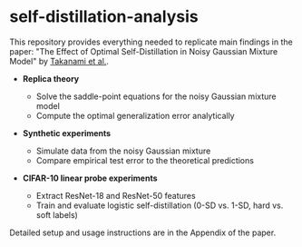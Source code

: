 # self-distillation-analysis

This repository provides everything needed to replicate main findings in the paper: "The Effect of Optimal Self-Distillation in Noisy Gaussian Mixture Model" by [Takanami et al.](https://arxiv.org/abs/2501.16226).

- **Replica theory**  
  - Solve the saddle-point equations for the noisy Gaussian mixture model  
  - Compute the optimal generalization error analytically  

- **Synthetic experiments**  
  - Simulate data from the noisy Gaussian mixture  
  - Compare empirical test error to the theoretical predictions  

- **CIFAR-10 linear probe experiments**  
  - Extract ResNet-18 and ResNet-50 features  
  - Train and evaluate logistic self-distillation (0-SD vs. 1-SD, hard vs. soft labels)  

Detailed setup and usage instructions are in the Appendix of the paper.  
